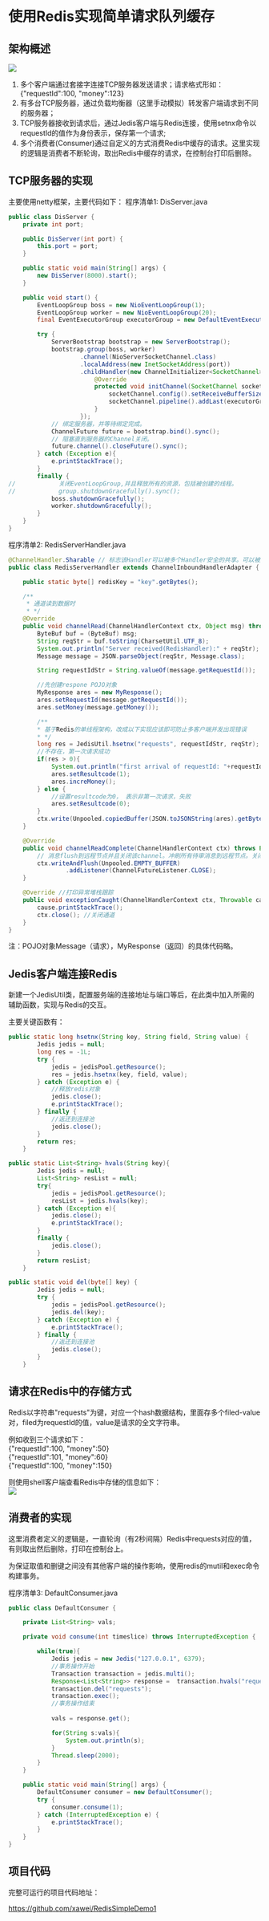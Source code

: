 # 使用Redis实现简单请求队列缓存


## 架构概述
![][1]

1. 多个客户端通过套接字连接TCP服务器发送请求；请求格式形如：{"requestId":100, "money":123}
2. 有多台TCP服务器，通过负载均衡器（这里手动模拟）转发客户端请求到不同的服务器；
3. TCP服务器接收到请求后，通过Jedis客户端与Redis连接，使用setnx命令以requestId的值作为身份表示，保存第一个请求;
4. 多个消费者(Consumer)通过自定义的方式消费Redis中缓存的请求。这里实现的逻辑是消费者不断轮询，取出Redis中缓存的请求，在控制台打印后删除。

## TCP服务器的实现
主要使用netty框架，主要代码如下：
程序清单1: DisServer.java
```java
public class DisServer {
    private int port;

    public DisServer(int port) {
        this.port = port;
    }

    public static void main(String[] args) {
        new DisServer(8000).start();
    }

    public void start() {
        EventLoopGroup boss = new NioEventLoopGroup(1);
        EventLoopGroup worker = new NioEventLoopGroup(20);
        final EventExecutorGroup executorGroup = new DefaultEventExecutorGroup(2);

        try {
            ServerBootstrap bootstrap = new ServerBootstrap();
            bootstrap.group(boss, worker)
                    .channel(NioServerSocketChannel.class)
                    .localAddress(new InetSocketAddress(port))
                    .childHandler(new ChannelInitializer<SocketChannel>() {
                        @Override
                        protected void initChannel(SocketChannel socketChannel) throws Exception {
                            socketChannel.config().setReceiveBufferSize(2048); //set  buf size here
                            socketChannel.pipeline().addLast(executorGroup, new RedisServerHandler());
                        }
                    });
            // 绑定服务器，并等待绑定完成。
            ChannelFuture future = bootstrap.bind().sync();
            // 阻塞直到服务器的Channel关闭。
            future.channel().closeFuture().sync();
        } catch (Exception e){
            e.printStackTrace();
        }
        finally {
//            关闭EventLoopGroup,并且释放所有的资源，包括被创建的线程。
//            group.shutdownGracefully().sync();
            boss.shutdownGracefully();
            worker.shutdownGracefully();
        }
    }
}
```

程序清单2: RedisServerHandler.java
```java
@ChannelHandler.Sharable // 标志该Handler可以被多个Handler安全的共享。可以被添加到多个ChannelPipeline
public class RedisServerHandler extends ChannelInboundHandlerAdapter {

    public static byte[] redisKey = "key".getBytes();

    /**
     * 通道读到数据时
     * */
    @Override
    public void channelRead(ChannelHandlerContext ctx, Object msg) throws Exception {
        ByteBuf buf = (ByteBuf) msg;
        String reqStr = buf.toString(CharsetUtil.UTF_8);
        System.out.println("Server received(RedisHandler):" + reqStr);
        Message message = JSON.parseObject(reqStr, Message.class);

        String requestIdStr = String.valueOf(message.getRequestId());

        //先创建respone POJO对象
        MyResponse ares = new MyResponse();
        ares.setRequestId(message.getRequestId());
        ares.setMoney(message.getMoney());

        /**
        * 基于Redis的单线程架构，改成以下实现应该即可防止多客户端并发出现错误
        * */
        long res = JedisUtil.hsetnx("requests", requestIdStr, reqStr);
        //不存在，第一次请求成功
        if(res > 0){
            System.out.println("first arrival of requestId: "+requestIdStr);
            ares.setResultcode(1);
            ares.increMoney();
        } else {
            //设置resultcode为0， 表示非第一次请求，失败
            ares.setResultcode(0);
        }
        ctx.write(Unpooled.copiedBuffer(JSON.toJSONString(ares).getBytes()));
    }

    @Override
    public void channelReadComplete(ChannelHandlerContext ctx) throws Exception {
        // 消息flush到远程节点并且关闭该channel。冲刷所有待审消息到远程节点。关闭通道后，操作完成
        ctx.writeAndFlush(Unpooled.EMPTY_BUFFER)
                .addListener(ChannelFutureListener.CLOSE);
    }

    @Override //打印异常堆栈跟踪
    public void exceptionCaught(ChannelHandlerContext ctx, Throwable cause) throws Exception {
        cause.printStackTrace();
        ctx.close(); //关闭通道
    }
}
```
注：POJO对象Message（请求），MyResponse（返回）的具体代码略。

## Jedis客户端连接Redis
新建一个JedisUtil类，配置服务端的连接地址与端口等后，在此类中加入所需的辅助函数，实现与Redis的交互。

主要关键函数有：
```java
public static long hsetnx(String key, String field, String value) {
        Jedis jedis = null;
        long res = -1L;
        try {
            jedis = jedisPool.getResource();
            res = jedis.hsetnx(key, field, value);
        } catch (Exception e) {
            //释放redis对象
            jedis.close();
            e.printStackTrace();
        } finally {
            //返还到连接池
            jedis.close();
        }
        return res;
    }
```

```java
public static List<String> hvals(String key){
        Jedis jedis = null;
        List<String> resList = null;
        try{
            jedis = jedisPool.getResource();
            resList = jedis.hvals(key);
        } catch (Exception e){
            jedis.close();
            e.printStackTrace();
        }
        finally {
            jedis.close();
        }
        return resList;
    }
```

```java
public static void del(byte[] key) {
        Jedis jedis = null;
        try {
            jedis = jedisPool.getResource();
            jedis.del(key);
        } catch (Exception e) {
            e.printStackTrace();
        } finally {
            //返还到连接池
            jedis.close();
        }
    }
```

## 请求在Redis中的存储方式
Redis以字符串"requests"为键，对应一个hash数据结构，里面存多个filed-value对，filed为requestId的值，value是请求的全文字符串。

例如收到三个请求如下：  
{"requestId":100, "money":50}  
{"requestId":101, "money":60}  
{"requestId":100, "money":150}  

则使用shell客户端查看Redis中存储的信息如下：  
![][2]

## 消费者的实现
这里消费者定义的逻辑是，一直轮询（有2秒间隔）Redis中requests对应的值，有则取出然后删除，打印在控制台上。

为保证取值和删键之间没有其他客户端的操作影响，使用redis的mutil和exec命令构建事务。

程序清单3: DefaultConsumer.java
```java
public class DefaultConsumer {

    private List<String> vals;

    private void consume(int timeslice) throws InterruptedException {

        while(true){
            Jedis jedis = new Jedis("127.0.0.1", 6379);
            //事务操作开始
            Transaction transaction = jedis.multi();
            Response<List<String>> response =  transaction.hvals("requests");
            transaction.del("requests");
            transaction.exec();
            //事务操作结束
            
            vals = response.get();

            for(String s:vals){
                System.out.println(s);
            }
            Thread.sleep(2000);
        }
    }

    public static void main(String[] args) {
        DefaultConsumer consumer = new DefaultConsumer();
        try {
            consumer.consume(1);
        } catch (InterruptedException e) {
            e.printStackTrace();
        }
    }
}
```

## 项目代码

完整可运行的项目代码地址：

https://github.com/xawei/RedisSimpleDemo1




  [1]: http://static.zybuluo.com/csxawei/7cm783n4wzm1tcbhntvm2sz8/3.png
  [2]: http://static.zybuluo.com/csxawei/n3q0i8szezdnyh6cf0i29rpg/4.png
